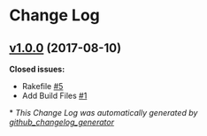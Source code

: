 # Change Log

## [v1.0.0](https://github.com/karagenit/sloc/tree/v1.0.0) (2017-08-10)
**Closed issues:**

- Rakefile [\#5](https://github.com/karagenit/sloc/issues/5)
- Add Build Files [\#1](https://github.com/karagenit/sloc/issues/1)



\* *This Change Log was automatically generated by [github_changelog_generator](https://github.com/skywinder/Github-Changelog-Generator)*